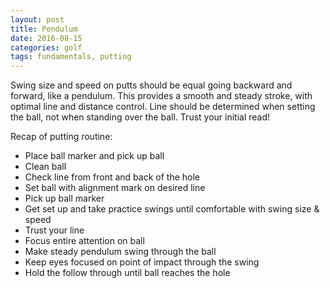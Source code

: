 ```yaml
---
layout: post
title: Pendulum
date: 2016-08-15
categories: golf
tags: fundamentals, putting
---
```


Swing size and speed on putts should be equal going backward and forward, like a pendulum.  This provides a smooth and steady stroke, with optimal line and distance control.  Line should be determined when setting the ball, not when standing over the ball.  Trust your initial read!

Recap of putting routine:

* Place ball marker and pick up ball
* Clean ball
* Check line from front and back of the hole
* Set ball with alignment mark on desired line
* Pick up ball marker
* Get set up and take practice swings until comfortable with swing size & speed
* Trust your line
* Focus entire attention on ball 
* Make steady pendulum swing through the ball
* Keep eyes focused on point of impact through the swing
* Hold the follow through until ball reaches the hole
